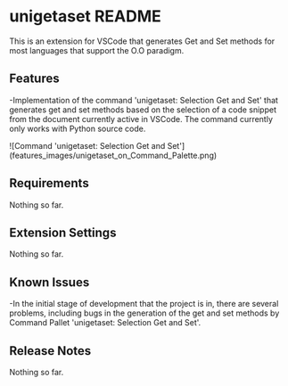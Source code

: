 # unigetaset README

This is an extension for VSCode that generates Get and Set methods for most languages ​​that support the O.O paradigm.

## Features

-Implementation of the command 'unigetaset: Selection Get and Set' that generates get and set methods based on the selection of a code snippet from the document currently active in VSCode. The command currently only works with Python source code.

\!\[Command 'unigetaset: Selection Get and Set'\]\(features_images/unigetaset_on_Command_Palette.png\)

## Requirements

Nothing so far.

## Extension Settings

Nothing so far.

## Known Issues

-In the initial stage of development that the project is in, there are several problems, including bugs in the generation of the get and set methods by Command Pallet 'unigetaset: Selection Get and Set'.

## Release Notes

Nothing so far.
